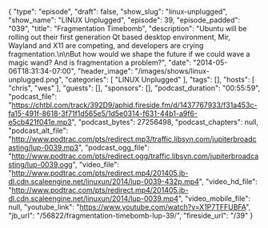 {
  "type": "episode",
  "draft": false,
  "show_slug": "linux-unplugged",
  "show_name": "LINUX Unplugged",
  "episode": 39,
  "episode_padded": "039",
  "title": "Fragmentation Timebomb",
  "description": "Ubuntu will be rolling out their first generation Qt based desktop environment, Mir, Wayland and X11 are competing, and developers are crying fragmentation.\n\nBut how would we shape the future if we could wave a magic wand? And is fragmentation a problem?",
  "date": "2014-05-06T18:31:34-07:00",
  "header_image": "/images/shows/linux-unplugged.png",
  "categories": [
    "LINUX Unplugged"
  ],
  "tags": [],
  "hosts": [
    "chris",
    "wes"
  ],
  "guests": [],
  "sponsors": [],
  "podcast_duration": "00:55:59",
  "podcast_file": "https://chtbl.com/track/392D9/aphid.fireside.fm/d/1437767933/f31a453c-fa15-491f-8618-3f71f1d565e5/1d5e0314-f631-44b1-a9f6-e5cb421f041e.mp3",
  "podcast_bytes": 27256498,
  "podcast_chapters": null,
  "podcast_alt_file": "http://www.podtrac.com/pts/redirect.mp3/traffic.libsyn.com/jupiterbroadcasting/lup-0039.mp3",
  "podcast_ogg_file": "http://www.podtrac.com/pts/redirect.ogg/traffic.libsyn.com/jupiterbroadcasting/lup-0039.ogg",
  "video_file": "http://www.podtrac.com/pts/redirect.mp4/201405.jb-dl.cdn.scaleengine.net/linuxun/2014/lup-0039-432p.mp4",
  "video_hd_file": "http://www.podtrac.com/pts/redirect.mp4/201405.jb-dl.cdn.scaleengine.net/linuxun/2014/lup-0039.mp4",
  "video_mobile_file": null,
  "youtube_link": "https://www.youtube.com/watch?v=X1P7TFFUBFA",
  "jb_url": "/56822/fragmentation-timebomb-lup-39/",
  "fireside_url": "/39"
}

